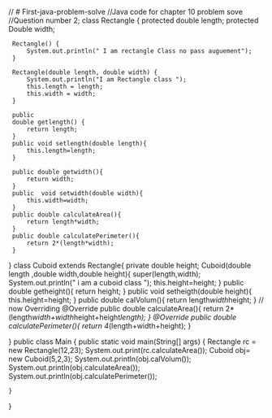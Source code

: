 // # First-java-problem-solve
//Java code for chapter 10 problem sove 
//Question number 2;
 class Rectangle {
     protected double length;
     protected Double width;

     Rectangle() {
         System.out.println(" I am rectangle Class no pass auguement");
     }

     Rectangle(double length, double width) {
         System.out.println("I am Rectangle class ");
         this.length = length;
         this.width = width;
     }

     public
     double getlength() {
         return length;
     }
     public void setlength(double length){
         this.length=length;
     }

     public double getwidth(){
         return width;
     }
     public  void setwidth(double width){
         this.width=width;
     }
     public double calculateArea(){
         return length*width;
     }
     public double calculatePerimeter(){
         return 2*(length*width);
     }
}
class Cuboid extends Rectangle{
     private double height;
     Cuboid(double length ,double width,double height){
         super(length,width);
         System.out.println(" i am a cuboid class ");
         this.height=height;
     }
     public double getheight(){
         return height;
     }
     public void setheigth(double height){
         this.height=height;
     }
     public double calVolum(){
         return length*width*height;
     }
    // now Overriding
    @Override
    public double calculateArea(){
         return 2*(length*width+width*height+height*length);
    }
    @Override
    public double calculatePerimeter(){
         return 4*(length+width+height);
    }

}
public class Main {
    public static void main(String[] args) {
        Rectangle rc = new Rectangle(12,23);
        System.out.print(rc.calculateArea());
        Cuboid obj= new Cuboid(5,2,3);
        System.out.println(obj.calVolum());
        System.out.println(obj.calculateArea());
        System.out.println(obj.calculatePerimeter());
 
    }
}
